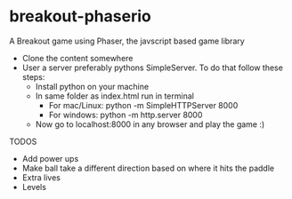 # breakout-phaserio
A Breakout game using Phaser, the javscript based game library

* Clone the content somewhere 
* User a server preferably pythons SimpleServer. To do that follow these steps:
  - Install python on your machine
  - In same folder as index.html run in terminal
      * For mac/Linux: python -m SimpleHTTPServer 8000
      * For windows: python -m http.server 8000
  - Now go to localhost:8000 in any browser and play the game :)
      
TODOS
* Add power ups
* Make ball take a different direction based on where it hits the paddle
* Extra lives
* Levels
